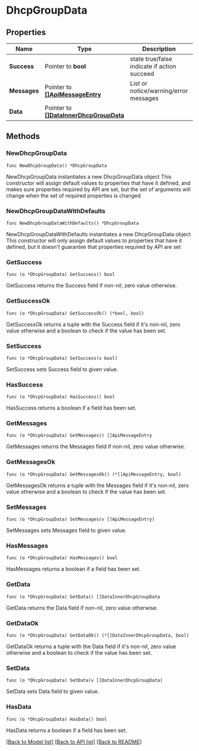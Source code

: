 # DhcpGroupData

## Properties

Name | Type | Description | Notes
------------ | ------------- | ------------- | -------------
**Success** | Pointer to **bool** | state true/false indicate if action succeed | [optional] 
**Messages** | Pointer to [**[]ApiMessageEntry**](ApiMessageEntry.md) | List or notice/warning/error messages | [optional] 
**Data** | Pointer to [**[]DataInnerDhcpGroupData**](DataInnerDhcpGroupData.md) |  | [optional] 

## Methods

### NewDhcpGroupData

`func NewDhcpGroupData() *DhcpGroupData`

NewDhcpGroupData instantiates a new DhcpGroupData object
This constructor will assign default values to properties that have it defined,
and makes sure properties required by API are set, but the set of arguments
will change when the set of required properties is changed

### NewDhcpGroupDataWithDefaults

`func NewDhcpGroupDataWithDefaults() *DhcpGroupData`

NewDhcpGroupDataWithDefaults instantiates a new DhcpGroupData object
This constructor will only assign default values to properties that have it defined,
but it doesn't guarantee that properties required by API are set

### GetSuccess

`func (o *DhcpGroupData) GetSuccess() bool`

GetSuccess returns the Success field if non-nil, zero value otherwise.

### GetSuccessOk

`func (o *DhcpGroupData) GetSuccessOk() (*bool, bool)`

GetSuccessOk returns a tuple with the Success field if it's non-nil, zero value otherwise
and a boolean to check if the value has been set.

### SetSuccess

`func (o *DhcpGroupData) SetSuccess(v bool)`

SetSuccess sets Success field to given value.

### HasSuccess

`func (o *DhcpGroupData) HasSuccess() bool`

HasSuccess returns a boolean if a field has been set.

### GetMessages

`func (o *DhcpGroupData) GetMessages() []ApiMessageEntry`

GetMessages returns the Messages field if non-nil, zero value otherwise.

### GetMessagesOk

`func (o *DhcpGroupData) GetMessagesOk() (*[]ApiMessageEntry, bool)`

GetMessagesOk returns a tuple with the Messages field if it's non-nil, zero value otherwise
and a boolean to check if the value has been set.

### SetMessages

`func (o *DhcpGroupData) SetMessages(v []ApiMessageEntry)`

SetMessages sets Messages field to given value.

### HasMessages

`func (o *DhcpGroupData) HasMessages() bool`

HasMessages returns a boolean if a field has been set.

### GetData

`func (o *DhcpGroupData) GetData() []DataInnerDhcpGroupData`

GetData returns the Data field if non-nil, zero value otherwise.

### GetDataOk

`func (o *DhcpGroupData) GetDataOk() (*[]DataInnerDhcpGroupData, bool)`

GetDataOk returns a tuple with the Data field if it's non-nil, zero value otherwise
and a boolean to check if the value has been set.

### SetData

`func (o *DhcpGroupData) SetData(v []DataInnerDhcpGroupData)`

SetData sets Data field to given value.

### HasData

`func (o *DhcpGroupData) HasData() bool`

HasData returns a boolean if a field has been set.


[[Back to Model list]](../README.md#documentation-for-models) [[Back to API list]](../README.md#documentation-for-api-endpoints) [[Back to README]](../README.md)


